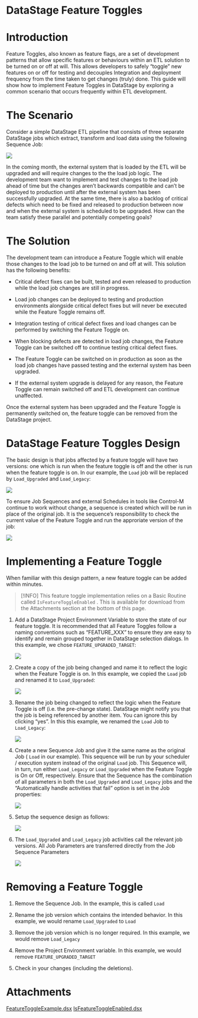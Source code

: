 # DataStage Feature Toggles

# Introduction

Feature Toggles, also known as feature flags, are a set of development patterns that allow specific features or behaviours within an ETL solution to be turned on or off at will. This allows developers to safely “toggle” new features on or off for testing and decouples Integration and deployment frequency from the time taken to get changes (truly) done. This guide will show how to implement Feature Toggles in DataStage by exploring a common scenario that occurs frequently within ETL development.

# The Scenario

Consider a simple DataStage ETL pipeline that consists of three separate DataStage jobs which extract, transform and load data using the following Sequence Job:

![](./attachments/image-20200602-031215.png)

In the coming month, the external system that is loaded by the ETL will be upgraded and will require changes to the the load job logic. The development team want to implement and test changes to the load job ahead of time but the changes aren’t backwards compatible and can’t be deployed to production until after the external system has been successfully upgraded. At the same time, there is also a backlog of critical defects which need to be fixed and released to production between now and when the external system is scheduled to be upgraded. How can the team satisfy these parallel and potentially competing goals?

# The Solution

The development team can introduce a Feature Toggle which will enable those changes to the load job to be turned on and off at will. This solution has the following benefits:

*   Critical defect fixes can be built, tested and even released to production while the load job changes are still in progress.
    
*   Load job changes can be deployed to testing and production environments alongside critical defect fixes but will never be executed while the Feature Toggle remains off.
    
*   Integration testing of critical defect fixes and load changes can be performed by switching the Feature Toggle on.
    
*   When blocking defects are detected in load job changes, the Feature Toggle can be switched off to continue testing critical defect fixes.
    
*   The Feature Toggle can be switched on in production as soon as the load job changes have passed testing and the external system has been upgraded.
    
*   If the external system upgrade is delayed for any reason, the Feature Toggle can remain switched off and ETL development can continue unaffected.
    

Once the external system has been upgraded and the Feature Toggle is permanently switched on, the feature toggle can be removed from the DataStage project.

# DataStage Feature Toggles Design

The basic design is that jobs affected by a feature toggle will have two versions: one which is run when the feature toggle is off and the other is run when the feature toggle is on. In our example, the `Load` job will be replaced by `Load_Upgraded` and `Load_Legacy`:

![](./attachments/image-20200602-062307.png)

To ensure Job Sequences and external Schedules in tools like Control-M continue to work without change, a sequence is created which will be run in place of the original job. It is the sequence’s responsibility to check the current value of the Feature Toggle and run the approriate version of the job:

![](./attachments/image-20200602-062838.png)

# Implementing a Feature Toggle

When familiar with this design pattern, a new feature toggle can be added within minutes.

> [!INFO]
> This feature toggle implementation relies on a Basic Routine called `IsFeatureToggleEnabled` . This is available for download from the Attachments section at the bottom of this page.

1.  Add a DataStage Project Environment Variable to store the state of our feature toggle. It is recommended that all Feature Toggles follow a naming conventions such as “FEATURE\_XXX” to ensure they are easy to identify and remain grouped together in DataStage selection dialogs. In this example, we chose `FEATURE_UPGRADED_TARGET`:
    
    ![](./attachments/image-20200602-044044.png)
    
2.  Create a copy of the job being changed and name it to reflect the logic when the Feature Toggle is on. In this example, we copied the `Load` job and renamed it to `Load_Upgraded`:
    
    ![](./attachments/image-20200602-064644.png)
    
3.  Rename the job being changed to reflect the logic when the Feature Toggle is off (i.e. the pre-change state). DataStage might notify you that the job is being referenced by another item. You can ignore this by clicking “yes”. In this this example, we renamed the `Load` Job to `Load_Legacy`:
    
    ![](./attachments/image-20200602-050506.png)
    
4.  Create a new Sequence Job and give it the same name as the original Job ( `Load` in our example). This sequence will be run by your scheduler / execution system instead of the original `Load` job. This Sequence will, in turn, run either `Load_Legacy` or `Load_Upgraded` when the Feature Toggle is On or Off, respectively. Ensure that the Sequence has the combination of all parameters in both the `Load_Upgraded` and `Load_Legacy` jobs and the “Automatically handle activities that fail” option is set in the Job properties:
    
    ![](./attachments/image-20200602-052450.png)
    
5.  Setup the sequence design as follows:
    
    ![](./attachments/image-20200602-064039.png)
    
6.  The `Load_Upgraded` and `Load_Legacy` job activities call the relevant job versions. All Job Parameters are transferred directly from the Job Sequence Parameters
    
    ![](./attachments/image-20200602-064525.png)
    

# Removing a Feature Toggle

1.  Remove the Sequence Job. In the example, this is called `Load`
    
2.  Rename the job version which contains the intended behavior. In this example, we would rename `Load_Upgraded` to `Load`
    
3.  Remove the job version which is no longer required. In this example, we would remove `Load_Legacy`
    
4.  Remove the Project Environment variable. In this example, we would remove `FEATURE_UPGRADED_TARGET`
    
5.  Check in your changes (including the deletions).
    

# Attachments

[FeatureToggleExample.dsx](./attachments/FeatureToggleExample.dsx)
[IsFeatureToggleEnabled.dsx](./attachments/IsFeatureToggleEnabled.dsx)